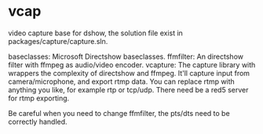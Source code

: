 vcap
====

video capture base for dshow, the solution file exist in packages/capture/capture.sln.

baseclasses: Microsoft Directshow baseclasses.
ffmfilter: An directshow filter with ffmpeg as audio/video encoder.
vcapture: The capture library with wrappers the complexity of directshow and ffmpeg. It'll capture input from camera/microphone, and export rtmp data. You can replace rtmp with anything you like, for example rtp or tcp/udp. There need be a red5 server for rtmp exporting.

Be careful when you need to change ffmfilter, the pts/dts need to be correctly handled.
